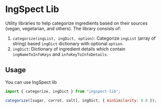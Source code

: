 # IngSpect Lib

Utility libraries to help categorize ingredients based on their sources (vegan, vegetarian, and others). The library consists of:

1. `categorize(ingList, ingDict, option)`: Categorize `ingList` (array of string) based `ingDict` dictionary with optional `option`.
2. `ingDict`: Dictionary of ingredient details which contain `ingNameToInfoKeys` and `infoKeyToInfoDetails`.

## Usage

You can use IngSpect lib

```javascript
import { categorize, ingDict } from "ingspect-lib";

categorize([sugar, carrot, salt], ingDict, { minSimilarity: 0.8 });
```
